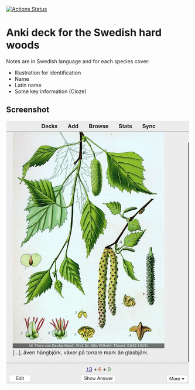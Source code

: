 [![Actions Status](https://github.com/nordstrand/anki-hardwoods/workflows/build-deck/badge.svg)](https://github.com/nordstrand/anki-hardwoods/actions)
# Anki deck for the Swedish hard woods
Notes are in Swedish language and for each species cover:
 * Illustration for identification
 * Name
 * Latin name
 * Some key information (Cloze)
 
## Screenshot
![Screen shot](screenshot.png)
